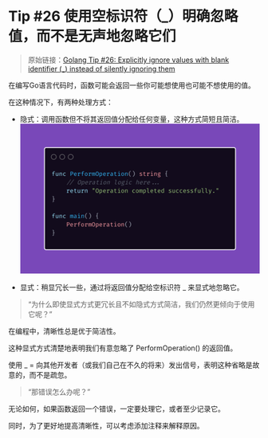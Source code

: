 # Tip #26 使用空标识符（_）明确忽略值，而不是无声地忽略它们

>  原始链接：[Golang Tip #26: Explicitly ignore values with blank identifier (_) instead of silently ignoring them](https://twitter.com/func25/status/1759900581315870883)
>

在编写Go语言代码时，函数可能会返回一些你可能想使用也可能不想使用的值。

在这种情况下，有两种处理方式：

- 隐式：调用函数但不将其返回值分配给任何变量，这种方式简短且简洁。
![](./images/026/1.png)

- 显式：稍显冗长一些，通过将返回值分配给空标识符 _ 来显式地忽略它。

> “为什么即使显式方式更冗长且不如隐式方式简洁，我们仍然更倾向于使用它呢？”

在编程中，清晰性总是优于简洁性。

这种显式方式清楚地表明我们有意忽略了 PerformOperation() 的返回值。

使用 _ = 向其他开发者（或我们自己在不久的将来）发出信号，表明这种省略是故意的，而不是疏忽。

> “那错误怎么办呢？”

无论如何，如果函数返回一个错误，一定要处理它，或者至少记录它。

同时，为了更好地提高清晰性，可以考虑添加注释来解释原因。